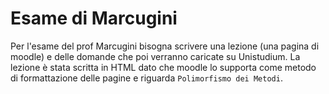 # Esame di Marcugini

Per l'esame del prof Marcugini bisogna scrivere una lezione (una pagina di moodle) e delle domande che poi verranno caricate su Unistudium.
La lezione è stata scritta in HTML dato che moodle lo supporta come metodo di formattazione delle pagine e riguarda `Polimorfismo dei Metodi`.